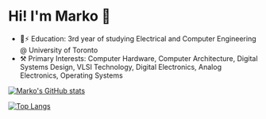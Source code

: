 # Hi! I'm Marko 👋
* 🏫⚡ Education: 3rd year of studying Electrical and Computer Engineering @ University of Toronto
* ⚒️ Primary Interests: Computer Hardware, Computer Architecture, Digital Systems Design, VLSI Technology, Digital Electronics, Analog Electronics, Operating Systems

[![Marko's GitHub stats](https://github-readme-stats.vercel.app/api?username=markociricilic&show_icons=true&theme=synthwave)](https://github.com/anuraghazra/github-readme-stats)

[![Top Langs](https://github-readme-stats.vercel.app/api/top-langs/?username=markociricilic&layout=compact&langs_count=6&theme=synthwave)](https://github.com/anuraghazra/github-readme-stats)
